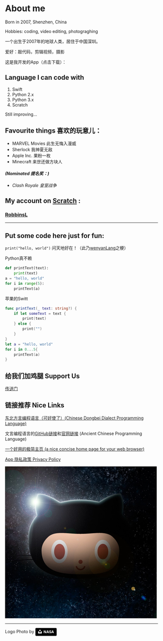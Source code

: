<meta name="生日便签" content="app-id=1488441985">

# About me

Born in 2007, Shenzhen, China

Hobbies: coding, video editing, photograghing

一个出生于2007年的地球人类，居住于中国深圳。

爱好：敲代码，剪辑视频，摄影

这是我开发的App（点击下载）：

<div id='ibb-widget-root-1499441985'></div><script>(function(t,e,i,d){var o=t.getElementById(i),n=t.createElement(e);o.style.height=250;o.style.width=300;o.style.display='inline-block';n.id='ibb-widget',n.setAttribute('src',('https:'===t.location.protocol?'https://':'http://')+d),n.setAttribute('width','300'),n.setAttribute('height','250'),n.setAttribute('frameborder','0'),n.setAttribute('scrolling','no'),o.appendChild(n)})(document,'iframe','ibb-widget-root-1499441985',"banners.itunes.apple.com/banner.html?partnerId=&aId=&bt=catalog&t=catalog_white&id=1499441985&c=cn&l=zh-CHS&w=300&h=250&store=apps");</script>

## Language I can code with

1. Swift
1. Python 2.x
1. Python 3.x
1. Scratch

Still improving...

## Favourite things 喜欢的玩意儿：
+ MARVEL Movies 此生无悔入漫威
+ Sherlock 我神夏无敌
+ Apple Inc. 果粉一枚
+ Minecraft 来世还做方块人

#### *(Nominated 提名奖：)*
+ *Clash Royale 皇室战争*

## My account on [Scratch](https://scratch.mit.edu) :
### [RobbinsL](https://scratch.mit.edu/users/robbinsl)

***
 
## Put some code here just for fun:


`print("hello, world")`
问天地好在！（此乃[wenyanLang](https://github.com/wenyan-lang/wenyan)之梗）

Python真不赖

```python
def printText(text):
    print(text)
a = "hello, world"
for i in range(5):
    printText(a)
```

苹果的Switt
```swift
func printText(_ text: string?) {
    if let someText = text {
        print(text)
    } else {
        print("")
    }
}
let a = "hello, world"
for i in 0...5{
    printText(a)
}
```

## 给我们加鸡腿 Support Us
[传送门](/assets/surpport_us.png)

## 链接推荐 Nice Links

[东北方言编程语言（可好使了）(Chinese Dongbei Dialect Programming Language)](https://github.com/zhanyong-wan/dongbei)

文言编程语言的[GitHub链接](https://github.com/wenyan-lang/wenyan)和[官网链接](https://wy-lang.org)
(Ancient Chinese Programming Language)

[一个好用的极简主页 (a nice concise home page for your web browser)](http://www.jianfast.com)

[App 隐私政策 Privacy Policy](/privacy)

![icon](assets/astroctocat.jpg "octocat, the mascot of github on a space background")

***
Logo Photo by  <a style="background-color:black;color:white;text-decoration:none;padding:4px 6px;font-family:-apple-system, BlinkMacSystemFont, &quot;San Francisco&quot;, &quot;Helvetica Neue&quot;, Helvetica, Ubuntu, Roboto, Noto, &quot;Segoe UI&quot;, Arial, sans-serif;font-size:12px;font-weight:bold;line-height:1.2;display:inline-block;border-radius:3px" href="https://unsplash.com/@nasa?utm_medium=referral&amp;utm_campaign=photographer-credit&amp;utm_content=creditBadge" target="_blank" rel="noopener noreferrer" title="Download free do whatever you want high-resolution photos from NASA"><span style="display:inline-block;padding:2px 3px"><svg xmlns="http://www.w3.org/2000/svg" style="height:12px;width:auto;position:relative;vertical-align:middle;top:-2px;fill:white" viewBox="0 0 32 32"><title>unsplash-logo</title><path d="M10 9V0h12v9H10zm12 5h10v18H0V14h10v9h12v-9z"></path></svg></span><span style="display:inline-block;padding:2px 3px">NASA</span></a>
